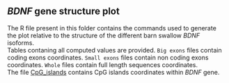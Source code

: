 ## *BDNF* gene structure plot

The R file present in this folder contains the commands used to generate the plot relative to the structure of the different barn swallow *BDNF* isoforms. <br />
Tables contaning all computed values are provided. `Big exons` files contain coding exons coordinates. `Small exons` files contain non coding exons coordinates. `Whole` files contain full length sequences coordinates.  <br />
The file [CpG_islands](https://github.com/SwallowGenomics/BarnSwallow/blob/main/Plots%20and%20figures/FIGURE%20S9/panel_B/CpG_islands.xlsx) contains CpG islands coordinates within *BDNF* gene.
